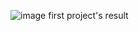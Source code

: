 ![image](https://github.com/user-attachments/assets/3d40969c-b6ef-4f02-877c-1cf829a88aaf)
first project's result 
